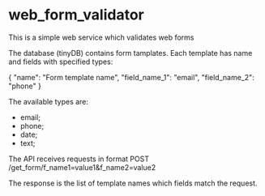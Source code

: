 # web_form_validator

This is a simple web service which validates web forms

The database (tinyDB) contains form tamplates. Each template has name and fields with specified types: 

{
"name": "Form template name",
"field_name_1": "email",
"field_name_2": "phone"
}

The available types are:
- email;
- phone;
- date;
- text;

The API receives requests in format POST /get_form/f_name1=value1&f_name2=value2 

The response is the list of template names which fields match the request.

